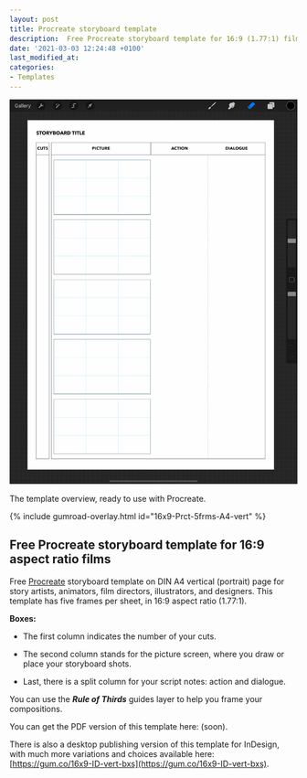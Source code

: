 ```yaml
---
layout: post
title: Procreate storyboard template
description:  Free Procreate storyboard template for 16:9 (1.77:1) films, ready to use.
date: '2021-03-03 12:24:48 +0100'
last_modified_at:
categories:
- Templates
---
```

<a href="https://gum.co/16x9-Prct-5frms-A4-vert" class="no-underline pv2 grow db"><img class="w-100" src="/images/Film-Storyboards.com_Procreate_Storyboard_Template_16x9-aspect-ratio_5-frames_DINA4-vertical_overview.png"></a>
<figcaption>The template overview, ready to use with Procreate.</figcaption>

{% include gumroad-overlay.html id="16x9-Prct-5frms-A4-vert" %}

## Free Procreate storyboard template for 16:9 aspect ratio films

Free [Procreate](https://procreate.art) storyboard template on DIN A4 vertical (portrait) page for story artists, animators, film directors, illustrators, and designers. This template has five frames per sheet, in 16:9 aspect ratio (1.77:1).

**Boxes:**

- The first column indicates the number of your cuts.

- The second column stands for the picture screen, where you draw or place your storyboard shots.

- Last, there is a split column for your script notes: action and dialogue.

You can use the ***Rule of Thirds*** guides layer to help you frame your compositions.

You can get the PDF version of this template here: (soon).

There is also a desktop publishing version of this template for InDesign, with much more variations and choices available here: [https://gum.co/16x9-ID-vert-bxs](https://gum.co/16x9-ID-vert-bxs).